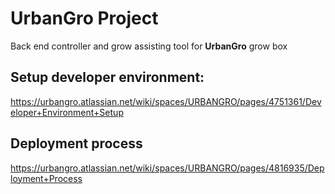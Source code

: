 # UrbanGro Project
Back end controller and grow assisting tool for **UrbanGro** grow box

## Setup developer environment:
https://urbangro.atlassian.net/wiki/spaces/URBANGRO/pages/4751361/Developer+Environment+Setup

## Deployment process
https://urbangro.atlassian.net/wiki/spaces/URBANGRO/pages/4816935/Deployment+Process